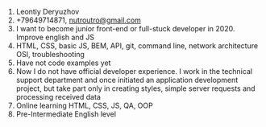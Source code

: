 1. Leontiy Deryuzhov
2. +79649714871, nutroutro@gmail.com
3. I want to become junior front-end or full-stuck developer in 2020. Improve english and JS
4. HTML, CSS, basic JS, BEM, API, git, command line, network architecture OSI, troubleshooting
5. Have not code examples yet
6. Now I do not have official developer experience. 
I work in the technical support department and once initiated an application development project, 
but take part only in creating styles, simple server requests and processing received data
7. Online learning HTML, CSS, JS, QA, OOP
8. Pre-Intermediate English level
